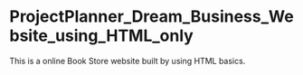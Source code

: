 # ProjectPlanner_Dream_Business_Website_using_HTML_only

This is a online Book Store website built by using HTML basics.
